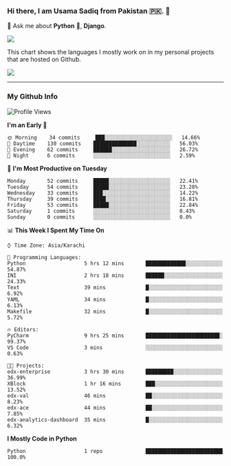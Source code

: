 ### Hi there, I am Usama Sadiq from Pakistan 🇵🇰. 👋

💬 Ask me about **Python** 🐍, **Django**. <!-- , Testing, Docker, Jenkins Automation, -->

<!--  
🗣 I love to talk about
  - Automating day-to-day stuff using Python
  - **Urdu Literature** 📚, **Anime** 💻, **Manga** 📜, **Light Novels** 📜, **Comics** 📱.  
-->

<img align="center" src="https://github-readme-stats.vercel.app/api?username=UsamaSadiq&custom_title=My Stats&show_icons=true&theme=dark&count_private=true&include_all_commits=true" />

This chart shows the languages I mostly work on in my personal projects that are hosted on Github.

<img align="center" src="https://github-readme-stats.vercel.app/api/top-langs/?username=UsamaSadiq&langs_count=10&layout=compact" />

--- 
### My Github Info
<!--START_SECTION:waka-->
![Profile Views](http://img.shields.io/badge/Profile%20Views-152-blue)

**I'm an Early 🐤** 

```text
🌞 Morning    34 commits     ███░░░░░░░░░░░░░░░░░░░░░░   14.66% 
🌆 Daytime    130 commits    ██████████████░░░░░░░░░░░   56.03% 
🌃 Evening    62 commits     ██████░░░░░░░░░░░░░░░░░░░   26.72% 
🌙 Night      6 commits      ░░░░░░░░░░░░░░░░░░░░░░░░░   2.59%

```
📅 **I'm Most Productive on Tuesday** 

```text
Monday       52 commits     █████░░░░░░░░░░░░░░░░░░░░   22.41% 
Tuesday      54 commits     █████░░░░░░░░░░░░░░░░░░░░   23.28% 
Wednesday    33 commits     ███░░░░░░░░░░░░░░░░░░░░░░   14.22% 
Thursday     39 commits     ████░░░░░░░░░░░░░░░░░░░░░   16.81% 
Friday       53 commits     █████░░░░░░░░░░░░░░░░░░░░   22.84% 
Saturday     1 commits      ░░░░░░░░░░░░░░░░░░░░░░░░░   0.43% 
Sunday       0 commits      ░░░░░░░░░░░░░░░░░░░░░░░░░   0.0%

```


📊 **This Week I Spent My Time On** 

```text
⌚︎ Time Zone: Asia/Karachi

💬 Programming Languages: 
Python                   5 hrs 12 mins       █████████████░░░░░░░░░░░░   54.87% 
INI                      2 hrs 18 mins       ██████░░░░░░░░░░░░░░░░░░░   24.33% 
Text                     39 mins             █░░░░░░░░░░░░░░░░░░░░░░░░   6.92% 
YAML                     34 mins             █░░░░░░░░░░░░░░░░░░░░░░░░   6.13% 
Makefile                 32 mins             █░░░░░░░░░░░░░░░░░░░░░░░░   5.72%

🔥 Editors: 
PyCharm                  9 hrs 25 mins       ████████████████████████░   99.37% 
VS Code                  3 mins              ░░░░░░░░░░░░░░░░░░░░░░░░░   0.63%

🐱‍💻 Projects: 
edx-enterprise           3 hrs 30 mins       █████████░░░░░░░░░░░░░░░░   36.99% 
XBlock                   1 hr 16 mins        ███░░░░░░░░░░░░░░░░░░░░░░   13.52% 
edx-val                  46 mins             ██░░░░░░░░░░░░░░░░░░░░░░░   8.23% 
edx-ace                  44 mins             ██░░░░░░░░░░░░░░░░░░░░░░░   7.85% 
edx-analytics-dashboard  35 mins             █░░░░░░░░░░░░░░░░░░░░░░░░   6.32%

```

**I Mostly Code in Python** 

```text
Python                   1 repo              █████████████████████████   100.0%

```



<!--END_SECTION:waka-->
<!--
**UsamaSadiq/UsamaSadiq** is a ✨ _special_ ✨ repository because its `README.md` (this file) appears on your GitHub profile.

Here are some ideas to get you started:

- 🔭 I’m currently working on ...
- 🌱 I’m currently learning ...
- 👯 I’m looking to collaborate on ...
- 🤔 I’m looking for help with ...
- 📫 How to reach me: ...
- 😄 Pronouns: ...
- ⚡ Fun fact: ...
-->
